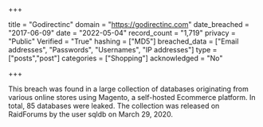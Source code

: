 +++

title = "Godirectinc"
domain = "https://godirectinc.com"
date_breached = "2017-06-09"
date = "2022-05-04"
record_count = "1,719"
privacy = "Public"
Verified = "True"
hashing = ["MD5"]
breached_data = ["Email addresses", "Passwords", "Usernames", "IP addresses"]
type = ["posts","post"]
categories = ["Shopping"]
acknowledged = "No"


+++


This breach was found in a large collection of databases originating from various online stores using Magento, a self-hosted Ecommerce platform. In total, 85 databases were leaked. The collection was released on RaidForums by the user sqldb on March 29, 2020.

